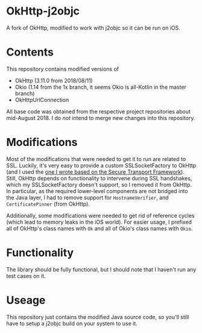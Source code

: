 # OkHttp-j2objc
A fork of OkHttp, modified to work with j2objc so it can be run on iOS.

# Contents
This repository contains modified versions of
 - OkHttp (3.11.0 from 2018/08/11)
 - Okio (1.14 from the 1x branch, it seems Okio is all-Kotlin in the master branch)
 - OkHttpUrlConnection
 
 All base code was obtained from the respective project repositories about mid-August 2018. I do _not_ intend to merge new changes into this repository.

# Modifications
Most of the modifications that were needed to get it to run are related to SSL. Luckily, it's very easy to provide a custom SSLSocketFactory to OkHttp (and I used the [one I wrote based on the Secure Transport Framework](https://github.com/FD-/SSLSocketFactory-j2objc)). Still, OkHttp depends on functionality to intervene during SSL handshakes, which my SSLSocketFactory doesn't support, so I removed it from OkHttp. In particular, as the required lower-level components are not bridged into the Java layer, I had to remove support for `HostnameVerifier`, and `CertificatePinner` (from OkHttp). 

Additionally, some modifications were needed to get rid of reference cycles (which lead to memory leaks in the iOS world). 
For easier usage, I prefixed all of OkHttp's class names with `Ok` and all of Okio's class names with `Okio`.

# Functionality
The library should be fully functional, but I should note that I haven't run any test cases on it.

# Useage
This repository just contains the modified Java source code, so you'll still have to setup a j2objc build on your system to use it.
